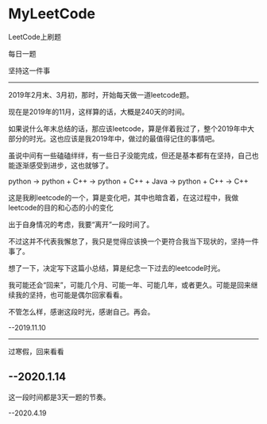 # MyLeetCode
LeetCode上刷题

每日一题

坚持这一件事

------------------------------------------------------------
2019年2月末、3月初，那时，开始每天做一道leetcode题。

现在是2019年的11月，这样算的话，大概是240天的时间。

如果说什么年末总结的话，那应该leetcode，算是伴着我过了，整个2019年中大部分的时光。这也应该是我2019年中，做过的最值得记住的事情吧。

虽说中间有一些磕磕绊绊，有一些日子没能完成，但还是基本都有在坚持，自己也能逐渐感受到进步，这也就够了。

python -> python + C++ -> python + C++ + Java -> python + C++ -> C++

这是我刷leetcode的一个，算是变化吧，其中也暗含着，在这过程中，我做leetcode的目的和心态的小的变化

出于自身情况的考虑，我要“离开”一段时间了。

不过这并不代表我懈怠了，我只是觉得应该换一个更符合我当下现状的，坚持一件事了。

想了一下，决定写下这篇小总结，算是纪念一下过去的leetcode时光。

我可能还会“回来”，可能几个月、可能一年、可能几年，或者更久。可能是回来继续我的坚持，也可能是偶尔回家看看。

不管怎么样，感谢这段时光，感谢自己。再会。

--2019.11.10

------------------------------------------------------------
过寒假，回来看看

--2020.1.14
-----------------------------------------------------------
这一段时间都是3天一题的节奏。

--2020.4.19
